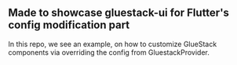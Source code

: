 ## Made to showcase gluestack-ui for Flutter's config modification part

In this repo, we see an example, on how to customize GlueStack components via overriding the config from GluestackProvider. 
 
